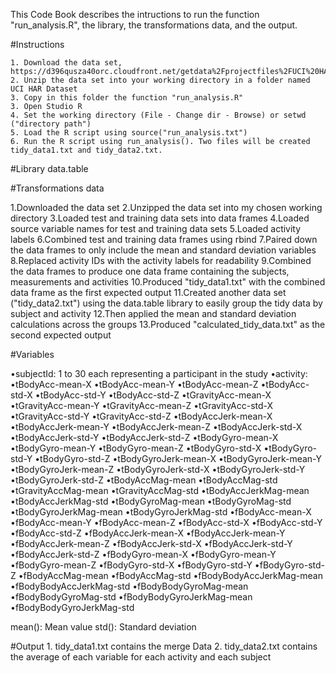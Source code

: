  This Code Book describes the intructions to run the function "run_analysis.R", the library, 
 the transformations data, and the output.
 
 #Instructions  

    1. Download the data set, https://d396qusza40orc.cloudfront.net/getdata%2Fprojectfiles%2FUCI%20HAR%20Dataset.zip
    2. Unzip the data set into your working directory in a folder named UCI HAR Dataset
    3. Copy in this folder the function "run_analysis.R"
    3. Open Studio R
    4. Set the working directory (File - Change dir - Browse) or setwd ("directory path")
    5. Load the R script using source("run_analysis.txt")
    6. Run the R script using run_analysis(). Two files will be created tidy_data1.txt and tidy_data2.txt.


#Library
     data.table

#Transformations data

   1.Downloaded the data set
   2.Unzipped the data set into my chosen working directory
   3.Loaded test and training data sets into data frames
   4.Loaded source variable names for test and training data sets
   5.Loaded activity labels
   6.Combined test and training data frames using rbind
   7.Paired down the data frames to only include the mean and standard deviation variables
   8.Replaced activity IDs with the activity labels for readability
   9.Combined the data frames to produce one data frame containing the subjects, measurements and activities
   10.Produced "tidy_data1.txt" with the combined data frame as the first expected output
   11.Created another data set ("tidy_data2.txt") using the data.table library to easily group the tidy data by subject and activity
   12.Then applied the mean and standard deviation calculations across the groups
13.Produced "calculated_tidy_data.txt" as the second expected output


#Variables 

•subjectId: 1 to 30 each representing a participant in the study
•activity: 
•tBodyAcc-mean-X
•tBodyAcc-mean-Y
•tBodyAcc-mean-Z
•tBodyAcc-std-X
•tBodyAcc-std-Y
•tBodyAcc-std-Z
•tGravityAcc-mean-X
•tGravityAcc-mean-Y
•tGravityAcc-mean-Z
•tGravityAcc-std-X
•tGravityAcc-std-Y
•tGravityAcc-std-Z
•tBodyAccJerk-mean-X
•tBodyAccJerk-mean-Y
•tBodyAccJerk-mean-Z
•tBodyAccJerk-std-X
•tBodyAccJerk-std-Y
•tBodyAccJerk-std-Z
•tBodyGyro-mean-X
•tBodyGyro-mean-Y
•tBodyGyro-mean-Z
•tBodyGyro-std-X
•tBodyGyro-std-Y
•tBodyGyro-std-Z
•tBodyGyroJerk-mean-X
•tBodyGyroJerk-mean-Y
•tBodyGyroJerk-mean-Z
•tBodyGyroJerk-std-X
•tBodyGyroJerk-std-Y
•tBodyGyroJerk-std-Z
•tBodyAccMag-mean
•tBodyAccMag-std
•tGravityAccMag-mean
•tGravityAccMag-std
•tBodyAccJerkMag-mean
•tBodyAccJerkMag-std
•tBodyGyroMag-mean
•tBodyGyroMag-std
•tBodyGyroJerkMag-mean
•tBodyGyroJerkMag-std
•fBodyAcc-mean-X
•fBodyAcc-mean-Y
•fBodyAcc-mean-Z
•fBodyAcc-std-X
•fBodyAcc-std-Y
•fBodyAcc-std-Z
•fBodyAccJerk-mean-X
•fBodyAccJerk-mean-Y
•fBodyAccJerk-mean-Z
•fBodyAccJerk-std-X
•fBodyAccJerk-std-Y
•fBodyAccJerk-std-Z
•fBodyGyro-mean-X
•fBodyGyro-mean-Y
•fBodyGyro-mean-Z
•fBodyGyro-std-X
•fBodyGyro-std-Y
•fBodyGyro-std-Z
•fBodyAccMag-mean
•fBodyAccMag-std
•fBodyBodyAccJerkMag-mean
•fBodyBodyAccJerkMag-std
•fBodyBodyGyroMag-mean
•fBodyBodyGyroMag-std
•fBodyBodyGyroJerkMag-mean
•fBodyBodyGyroJerkMag-std

mean(): Mean value
std(): Standard deviation

#Output
    1. tidy_data1.txt    contains the merge Data
    2. tidy_data2.txt    contains the average of each variable for each activity and each subject



